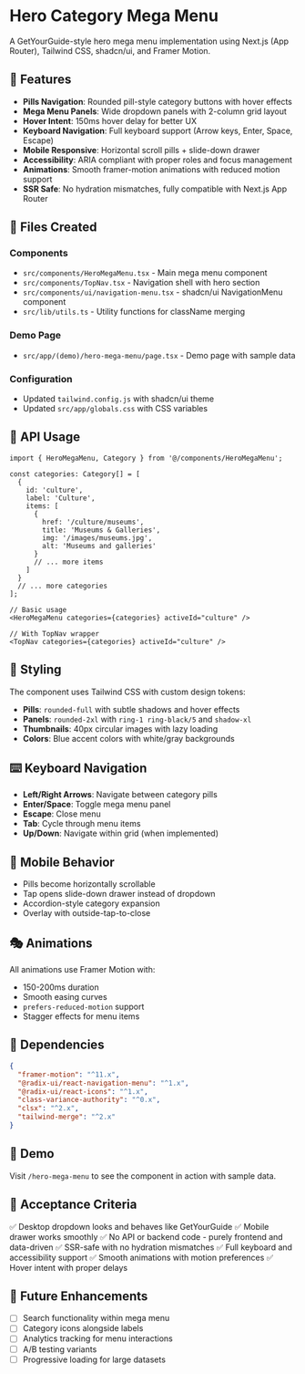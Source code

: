# Hero Category Mega Menu

A GetYourGuide-style hero mega menu implementation using Next.js (App Router), Tailwind CSS, shadcn/ui, and Framer Motion.

## 🚀 Features

- **Pills Navigation**: Rounded pill-style category buttons with hover effects
- **Mega Menu Panels**: Wide dropdown panels with 2-column grid layout
- **Hover Intent**: 150ms hover delay for better UX
- **Keyboard Navigation**: Full keyboard support (Arrow keys, Enter, Space, Escape)
- **Mobile Responsive**: Horizontal scroll pills + slide-down drawer
- **Accessibility**: ARIA compliant with proper roles and focus management
- **Animations**: Smooth framer-motion animations with reduced motion support
- **SSR Safe**: No hydration mismatches, fully compatible with Next.js App Router

## 📁 Files Created

### Components
- `src/components/HeroMegaMenu.tsx` - Main mega menu component
- `src/components/TopNav.tsx` - Navigation shell with hero section
- `src/components/ui/navigation-menu.tsx` - shadcn/ui NavigationMenu component
- `src/lib/utils.ts` - Utility functions for className merging

### Demo Page
- `src/app/(demo)/hero-mega-menu/page.tsx` - Demo page with sample data

### Configuration
- Updated `tailwind.config.js` with shadcn/ui theme
- Updated `src/app/globals.css` with CSS variables

## 🎯 API Usage

```tsx
import { HeroMegaMenu, Category } from '@/components/HeroMegaMenu';

const categories: Category[] = [
  {
    id: 'culture',
    label: 'Culture',
    items: [
      {
        href: '/culture/museums',
        title: 'Museums & Galleries',
        img: '/images/museums.jpg',
        alt: 'Museums and galleries'
      }
      // ... more items
    ]
  }
  // ... more categories
];

// Basic usage
<HeroMegaMenu categories={categories} activeId="culture" />

// With TopNav wrapper
<TopNav categories={categories} activeId="culture" />
```

## 🎨 Styling

The component uses Tailwind CSS with custom design tokens:

- **Pills**: `rounded-full` with subtle shadows and hover effects
- **Panels**: `rounded-2xl` with `ring-1 ring-black/5` and `shadow-xl`
- **Thumbnails**: 40px circular images with lazy loading
- **Colors**: Blue accent colors with white/gray backgrounds

## ⌨️ Keyboard Navigation

- **Left/Right Arrows**: Navigate between category pills
- **Enter/Space**: Toggle mega menu panel
- **Escape**: Close menu
- **Tab**: Cycle through menu items
- **Up/Down**: Navigate within grid (when implemented)

## 📱 Mobile Behavior

- Pills become horizontally scrollable
- Tap opens slide-down drawer instead of dropdown
- Accordion-style category expansion
- Overlay with outside-tap-to-close

## 🎭 Animations

All animations use Framer Motion with:
- 150-200ms duration
- Smooth easing curves
- `prefers-reduced-motion` support
- Stagger effects for menu items

## 🔧 Dependencies

```json
{
  "framer-motion": "^11.x",
  "@radix-ui/react-navigation-menu": "^1.x",
  "@radix-ui/react-icons": "^1.x",
  "class-variance-authority": "^0.x",
  "clsx": "^2.x",
  "tailwind-merge": "^2.x"
}
```

## 🚀 Demo

Visit `/hero-mega-menu` to see the component in action with sample data.

## 🎯 Acceptance Criteria

✅ Desktop dropdown looks and behaves like GetYourGuide
✅ Mobile drawer works smoothly
✅ No API or backend code - purely frontend and data-driven
✅ SSR-safe with no hydration mismatches
✅ Full keyboard and accessibility support
✅ Smooth animations with motion preferences
✅ Hover intent with proper delays

## 🔮 Future Enhancements

- [ ] Search functionality within mega menu
- [ ] Category icons alongside labels
- [ ] Analytics tracking for menu interactions
- [ ] A/B testing variants
- [ ] Progressive loading for large datasets